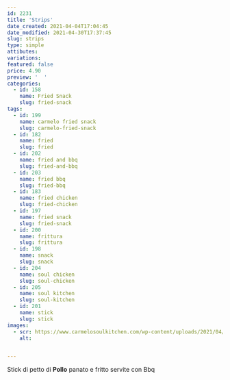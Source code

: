 ```yaml
---
id: 2231
title: 'Strips'
date_created: 2021-04-04T17:04:45
date_modified: 2021-04-30T17:37:45
slug: strips
type: simple
attibutes: 
variations:
featured: false
price: 4.90
preview: '  '
categories: 
  - id: 158
    name: Fried Snack
    slug: fried-snack
tags: 
  - id: 199
    name: carmelo fried snack
    slug: carmelo-fried-snack
  - id: 182
    name: fried
    slug: fried
  - id: 202
    name: fried and bbq
    slug: fried-and-bbq
  - id: 203
    name: fried bbq
    slug: fried-bbq
  - id: 183
    name: fried chicken
    slug: fried-chicken
  - id: 197
    name: fried snack
    slug: fried-snack
  - id: 200
    name: frittura
    slug: frittura
  - id: 198
    name: snack
    slug: snack
  - id: 204
    name: soul chicken
    slug: soul-chicken
  - id: 205
    name: soul kitchen
    slug: soul-kitchen
  - id: 201
    name: stick
    slug: stick
images: 
  - scr: https://www.carmelosoulkitchen.com/wp-content/uploads/2021/04/Strips-200gr.png
    alt: 


---
```


<p>Stick di petto di <strong>Pollo</strong> panato e fritto servite con Bbq</p>

